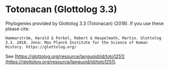 # Totonacan (Glottolog 3.3)

Phylogenies provided by Glottolog 3.3 (Totonacan) (2018). If you use these please cite:

```
Hammarström, Harald & Forkel, Robert & Haspelmath, Martin. Glottolog 3.3. 2018. Jena: Max Planck Institute for the Science of Human History. https://glottolog.org/
```

See  [https://glottolog.org/resource/languoid/id/toto1251](https://glottolog.org/resource/languoid/id/toto1251).


